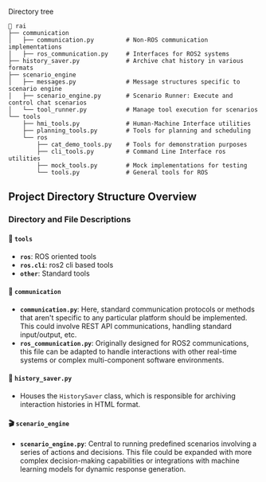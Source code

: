 Directory tree

```
📂 rai
├── communication
│   ├── communication.py         # Non-ROS communication implementations
│   ├── ros_communication.py     # Interfaces for ROS2 systems
├── history_saver.py             # Archive chat history in various formats
├── scenario_engine
│   ├── messages.py              # Message structures specific to scenario engine
│   ├── scenario_engine.py       # Scenario Runner: Execute and control chat scenarios
│   └── tool_runner.py           # Manage tool execution for scenarios
└── tools
    ├── hmi_tools.py             # Human-Machine Interface utilities
    ├── planning_tools.py        # Tools for planning and scheduling
    └── ros
        ├── cat_demo_tools.py    # Tools for demonstration purposes
        ├── cli_tools.py         # Command Line Interface ros utilities
        ├── mock_tools.py        # Mock implementations for testing
        └── tools.py             # General tools for ROS
```

## Project Directory Structure Overview

### Directory and File Descriptions

#### 🚀 `tools`

- **`ros`**: ROS oriented tools
- **`ros.cli`**: ros2 cli based tools
- **`other`**: Standard tools

#### 📡 `communication`

- **`communication.py`**: Here, standard communication protocols or methods that aren't specific to any particular platform should be implemented. This could involve REST API communications, handling standard input/output, etc.
- **`ros_communication.py`**: Originally designed for ROS2 communications, this file can be adapted to handle interactions with other real-time systems or complex multi-component software environments.

#### 📖 `history_saver.py`

- Houses the `HistorySaver` class, which is responsible for archiving interaction histories in HTML format.

#### 🎬 `scenario_engine`

- **`scenario_engine.py`**: Central to running predefined scenarios involving a series of actions and decisions. This file could be expanded with more complex decision-making capabilities or integrations with machine learning models for dynamic response generation.
